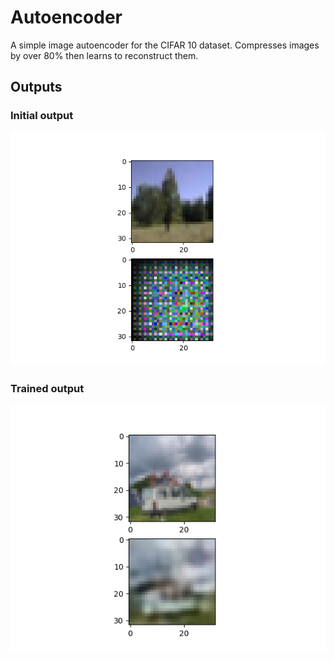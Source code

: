 # Autoencoder
A simple image autoencoder for the CIFAR 10 dataset. Compresses images by over 80% then learns to reconstruct them.

## Outputs
### Initial output
![Initial](Initial.png "On the first iteration.")
### Trained output
![Final](Final.png "When it learns to rebuild from the latent vector!")
